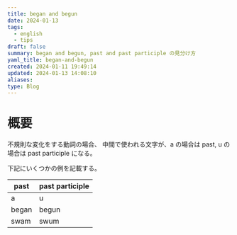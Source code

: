 ```yaml
---
title: began and begun
date: 2024-01-13
tags:
  - english
  - tips
draft: false
summary: began and begun, past and past participle の見分け方
yaml_title: began-and-begun
created: 2024-01-11 19:49:14
updated: 2024-01-13 14:08:10
aliases: 
type: Blog
---
```

# 概要

不規則な変化をする動詞の場合、 中間で使われる文字が、a の場合は past, u の場合は past participle になる。

下記にいくつかの例を記載する。

| past  | past participle |
| ----- | --------------- |
| a     | u               |
| began | begun           |
| swam | swum |
